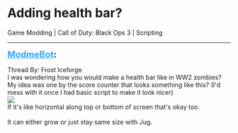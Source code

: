 # Adding health bar?
Game Modding | Call of Duty: Black Ops 3 | Scripting

---
<strong style="font-size: 1.4em;"><span style="text-decoration: underline;text-decoration-color: #34a7f9;"><span style="color:#34a7f9;">ModmeBot</span></span>:</strong>

<p>Thread By: Frost Iceforge<br />I was wondering how you would make a health bar like in WW2 zombies? My idea was one by the score counter that looks something like this? (I&#39;d mess with it once I had basic script to make it look nicer)<br /><img style="max-width: 500px;" src="https://i.gyazo.com/a94c9c84c0c936f3e2f99c3900569cc1.png"><br />If it&#39;s like horizontal along top or bottom of screen that&#39;s okay too.<br /> <br />It can either grow or just stay same size with Jug.</p>

